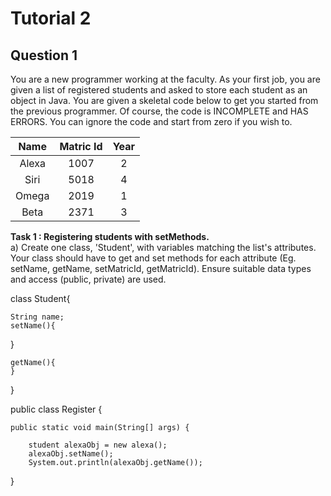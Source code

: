 # Tutorial 2
## Question 1
You are a new programmer working at the faculty. As your first job, you are given a list of registered students and asked to store each student as an object in Java. You are given a skeletal code below to get you started from the previous programmer. Of course, the code is INCOMPLETE and HAS ERRORS. You can ignore the code and start from zero if you wish to. 

| Name | Matric Id | Year |
|:----:|:---------:|:----:|
|Alexa |1007	     |  2		|		 
|Siri  |5018	     |  4		|		 
|Omega |2019	     |  1		|		 
|Beta	 |2371	     |  3		|		

**Task 1 : Registering students with setMethods.**\
a) Create one class, 'Student', with variables matching the list's attributes. Your class should have to get and set methods for each attribute (Eg. setName, getName, setMatricId, getMatricId). Ensure suitable data types and access (public, private) are used. 

class Student{

	String name;
	setName(){
 
  }
  
	getName(){
	}	
 
}

public class Register {

    public static void main(String[] args) {
        
		student alexaObj = new alexa();
		alexaObj.setName();
		System.out.println(alexaObj.getName());
}

